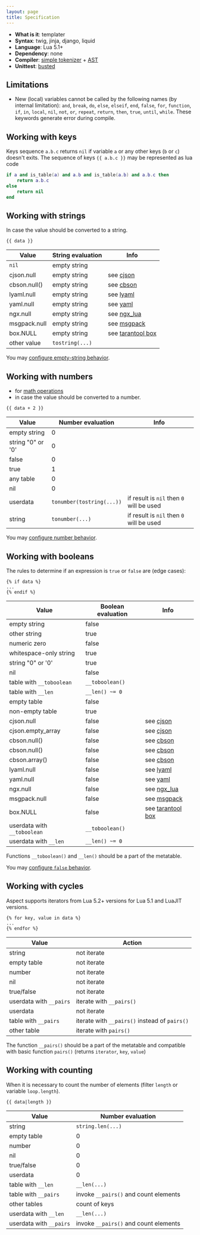 ```yaml
---
layout: page
title: Specification
---
```


<!-- {% raw %} -->

- **What is it**: templater
- **Syntax**: twig, jinja, django, liquid
- **Language**: Lua 5.1+
- **Dependency**: none
- **Compiler**: [simple tokenizer](https://github.com/unifire-app/aspect/blob/master/src/aspect/tokenizer.lua) + [AST](https://github.com/unifire-app/aspect/blob/master/src/aspect/ast.lua)
- **Unittest**: [busted](https://olivinelabs.com/busted/)

## Limitations

- New (local) variables cannot be called by the following names (by internal limitation): `and`, `break`, `do`, `else`, `elseif`, 
  `end`, `false`, `for`, `function`, `if`, `in`, `local`, `nil`, `not`, `or`, `repeat`, `return`, `then`, 
  `true`, `until`, `while`. These keywords generate error during compile.

## Working with keys

Keys sequence `a.b.c` returns `nil` if variable `a` or any other keys (`b` or `c`) doesn't exits.
The sequence of keys `{{ a.b.c }}` may be represented as lua code
```lua
if a and is_table(a) and a.b and is_table(a.b) and a.b.c then
    return a.b.c
else
    return nil
end
``` 

## Working with strings

In case the value should be converted to a string.

```twig
{{ data }}
```

| Value         | String evaluation  | Info  |
|---------------|--------------------|-------|
| `nil`         | empty string       |       |
| cjson.null    | empty string       | see [cjson](https://github.com/openresty/lua-cjson) |
| cbson.null()  | empty string       | see [cbson](https://github.com/isage/lua-cbson) |
| lyaml.null    | empty string       | see [lyaml](https://github.com/gvvaughan/lyaml) |
| yaml.null     | empty string       | see [yaml](https://www.tarantool.io/en/doc/2.4/reference/reference_lua/yaml/) |
| ngx.null      | empty string       | see [ngx_lua](https://github.com/openresty/lua-nginx-module#core-constants) |
| msgpack.null  | empty string       | see [msgpack](https://www.tarantool.io/en/doc/2.4/reference/reference_lua/msgpack/) |
| box.NULL      | empty string       | see [tarantool box](https://www.tarantool.io/en/doc/2.4/reference/reference_lua/box_null/) |
| other value   | `tostring(...)`    |

You may [configure empty-string behavior](./api.md#empty-string-behaviour).

## Working with numbers

- for [math operations](./syntax.md#math-operators)
- in case the value should be converted to a number.

```twig
{{ data + 2 }}
```

| Value                    | Number evaluation         | Info                                   |
|--------------------------|---------------------------|----------------------------------------|
| empty string             | 0                         |                                        |
| string "0" or '0'        | 0                         |                                        |
| false                    | 0                         |                                        |
| true                     | 1                         |                                        |
| any table                | 0                         |                                        |
| nil                      | 0                         |                                        |
| userdata                 | `tonumber(tostring(...))` | if result is `nil` then `0` will be used |
| string                   | `tonumber(...)`           | if result is `nil` then `0` will be used |

You may [configure number behavior](./api.md#number-behaviour).

## Working with booleans

The rules to determine if an expression is `true` or `false` are (edge cases):

```twig
{% if data %}
...
{% endif %}
```

| Value                       | Boolean evaluation | Info   |
|-----------------------------|--------------------|--------|
| empty string                | false              |        |
| other string                | true               |        |
| numeric zero                | false              |        |
| whitespace-only string      | true               |        |
| string "0" or '0'           | true               |        |
| nil                         | false              |        |
| table with `__toboolean`    | `__toboolean()`    |        |
| table with `__len`          | `__len() ~= 0`     |        |
| empty table                 | false              |        |
| non-empty table             | true               |        |
| cjson.null                  | false              | see [cjson](https://github.com/openresty/lua-cjson) |
| cjson.empty_array           | false              | see [cjson](https://github.com/openresty/lua-cjson) |
| cbson.null()                | false              | see [cbson](https://github.com/isage/lua-cbson) |
| cbson.null()                | false              | see [cbson](https://github.com/isage/lua-cbson) |
| cbson.array()               | false              | see [cbson](https://github.com/isage/lua-cbson) |
| lyaml.null                  | false              | see [lyaml](https://github.com/gvvaughan/lyaml) |
| yaml.null                   | false              | see [yaml](https://www.tarantool.io/en/doc/2.4/reference/reference_lua/yaml/) |
| ngx.null                    | false              | see [ngx_lua](https://github.com/openresty/lua-nginx-module#core-constants) |
| msgpack.null                | false              | see [msgpack](https://www.tarantool.io/en/doc/2.4/reference/reference_lua/msgpack/) |
| box.NULL                    | false              | see [tarantool box](https://www.tarantool.io/en/doc/2.4/reference/reference_lua/box_null/) |
| userdata with `__toboolean` | `__toboolean()`    |        |
| userdata with `__len`       | `__len() ~= 0`     |        |

Functions `__toboolean()` and `__len()` should be a part of the metatable.
 
You may [configure `false` behavior](./api.md#condition-behaviour).

## Working with cycles

Aspect supports iterators from Lua 5.2+ versions for Lua 5.1 and LuaJIT versions.

```twig
{% for key, value in data %}
...
{% endfor %}
```

| Value                    | Action               |
|--------------------------|----------------------|
| string                   | not iterate          |
| empty table              | not iterate          |
| number                   | not iterate          |
| nil                      | not iterate          |
| true/false               | not iterate          |
| userdata with `__pairs`  | iterate with `__pairs()` |
| userdata                 | not iterate          |
| table with `__pairs`     | iterate with `__pairs()` instead of `pairs()` |
| other table              | iterate with `pairs()` |

The function `__pairs()` should be a part of the metatable 
and compatible with basic function `pairs()` (returns `iterator`, `key`, `value`) 

## Working with counting

When it is necessary to count the number of elements (filter `length` or variable `loop.length`).

```twig
{{ data|length }}
```

| Value                    | Number evaluation    |
|--------------------------|----------------------|
| string                   | `string.len(...)`    |
| empty table              | 0                    |
| number                   | 0                    |
| nil                      | 0                    |
| true/false               | 0                    |
| userdata                 | 0                    |
| table with `__len`       | `__len(...)`         |
| table with `__pairs`     | invoke `__pairs()` and count elements |
| other tables             | count of keys        |
| userdata with `__len`    | `__len(...)`         |
| userdata with `__pairs`  | invoke `__pairs()` and count elements |



<!-- {% endraw %} -->